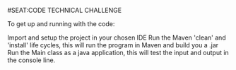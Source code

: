 

#SEAT:CODE TECHNICAL CHALLENGE

To get up and running with the code:

Import and setup the project in your chosen IDE Run the Maven 'clean' and 'install' life cycles, this will run the program in Maven and build you a .jar 
Run the Main class as a java application, this will test the input and output in the console line.

